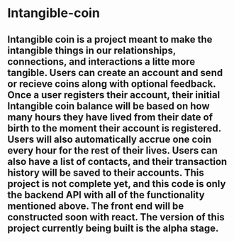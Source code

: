 # Intangible-coin

## Intangible coin is a project meant to make the intangible things in our relationships, connections, and interactions a litte more tangible. Users can create an account and send or recieve coins along with optional feedback. Once a user registers their account, their initial Intangible coin balance will be based on how many hours they have lived from their date of birth to the moment their account is registered. Users will also automatically accrue one coin every hour for the rest of their lives. Users can also have a list of contacts, and their transaction history will be saved to their accounts. This project is not complete yet, and this code is only the backend API with all of the functionality mentioned above. The front end will be constructed soon with react. The version of this project currently being built is the alpha stage.
